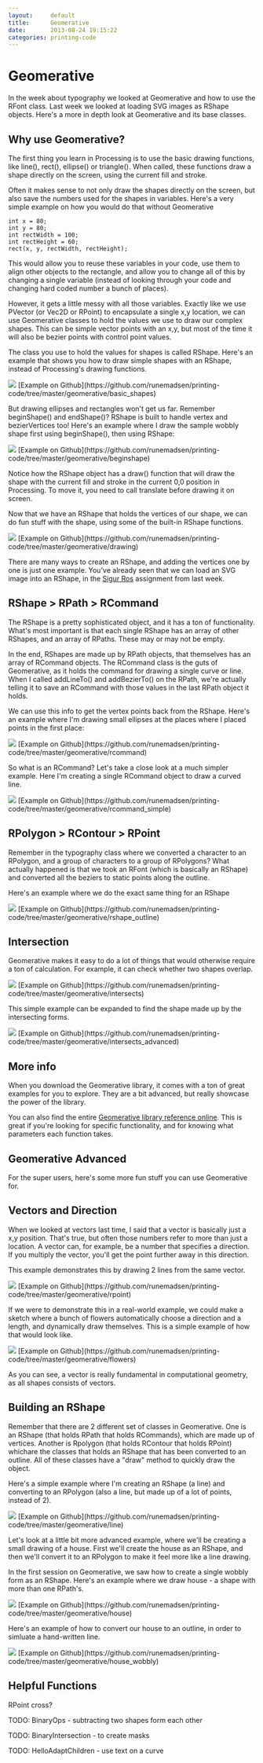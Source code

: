 ```yaml
---
layout:     default
title:      Geomerative
date:       2013-08-24 19:15:22
categories: printing-code
---
```



Geomerative
===========

In the week about typography we looked at Geomerative and how to use the RFont class. Last week we looked at loading SVG images as RShape objects. Here's a more in depth look at Geomerative and its base classes.

Why use Geomerative?
--------------------

The first thing you learn in Processing is to use the basic drawing functions, like line(), rect(), ellipse() or triangle(). When called, these functions draw a shape directly on the screen, using the current fill and stroke.

Often it makes sense to not only draw the shapes directly on the screen, but also save the numbers used for the shapes in variables. Here's a very simple example on how you would do that without Geomerative

	int x = 80;
	int y = 80;
	int rectWidth = 100;
	int rectHeight = 60;
	rect(x, y, rectWidth, rectHeight);

This would allow you to reuse these variables in your code, use them to align other objects to the rectangle, and allow you to change all of this by changing a single variable (instead of looking through your code and changing hard coded number a bunch of places).

However, it gets a little messy with all those variables. Exactly like we use PVector (or Vec2D or RPoint) to encapsulate a single x,y location, we can use Geomerative classes to hold the values we use to draw our complex shapes. This can be simple vector points with an x,y, but most of the time it will also be bezier points with control point values.

The class you use to hold the values for shapes is called RShape. Here's an example that shows you how to draw simple shapes with an RShape, instead of Processing's drawing functions.

<img src="{{ imageproxy_url }}/basic_shapes-874fef72577878f37c655748a36b6ecf.png"  />
[Example on Github](https://github.com/runemadsen/printing-code/tree/master/geomerative/basic_shapes)

But drawing ellipses and rectangles won't get us far. Remember beginShape() and endShape()? RShape is built to handle vertex and bezierVertices too! Here's an example where I draw the sample wobbly shape first using beginShape(), then using RShape: 

<img src="{{ imageproxy_url }}/beginshape-9edd2983295cc58f4157180fae7abb01.png"  />
[Example on Github](https://github.com/runemadsen/printing-code/tree/master/geomerative/beginshape)

Notice how the RShape object has a draw() function that will draw the shape with the current fill and stroke in the current 0,0 position in Processing. To move it, you need to call translate before drawing it on screen.

Now that we have an RShape that holds the vertices of our shape, we can do fun stuff with the shape, using some of the built-in RShape functions.

<img src="{{ imageproxy_url }}/drawing-ce0514ef53286ec6853f39ada3f1ac99.png"  />
[Example on Github](https://github.com/runemadsen/printing-code/tree/master/geomerative/drawing)

There are many ways to create an RShape, and adding the vertices one by one is just one example. You've already seen that we can load an SVG image into an RShape, in the [Sigur Ros](https://github.com/runemadsen/printing-code/tree/master/homework/sigur_ros) assignment from last week.


RShape > RPath > RCommand
-------------------------

The RShape is a pretty sophisticated object, and it has a ton of functionality. What's most important is that each single RShape has  an array of other RShapes, and an array of RPaths. These may or may not be empty.

In the end, RShapes are made up by RPath objects, that themselves has an array of RCommand objects. The RCommand class is the guts of Geomerative, as it holds the command for drawing a single curve or line. When I called addLineTo() and addBezierTo() on the RPath, we're actually telling it to save an RCommand with those values in the last RPath object it holds.

We can use this info to get the vertex points back from the RShape. Here's an example where I'm drawing small ellipses at the places where I placed points in the first place:

<img src="{{ imageproxy_url }}/rcommand-1d80e338ef1411ce1a1334cd687b8607.png"  />
[Example on Github](https://github.com/runemadsen/printing-code/tree/master/geomerative/rcommand)

So what is an RCommand? Let's take a close look at a much simpler example. Here I'm creating a single RCommand object to draw a curved line.

<img src="{{ imageproxy_url }}/rcommand_simple-189851aa6ff9e52d6f91ca022961ab72.png"  />
[Example on Github](https://github.com/runemadsen/printing-code/tree/master/geomerative/rcommand_simple)


RPolygon > RContour > RPoint
----------------------------

Remember in the typography class where we converted a character to an RPolygon, and a group of characters to a group of RPolygons? What actually happened is that we took an RFont (which is basically an RShape) and converted all the beziers to static points along the outline.

Here's an example where we do the exact same thing for an RShape 

<img src="{{ imageproxy_url }}/rshape_outline-8ead7c0cca9fd2d01a44f3b1c4f27557.png"  />
[Example on Github](https://github.com/runemadsen/printing-code/tree/master/geomerative/rshape_outline)


Intersection
------------

Geomerative makes it easy to do a lot of things that would otherwise require a ton of calculation. For example, it can check whether two shapes overlap.

<img src="{{ imageproxy_url }}/intersects-6728df050d27fe1d274e47ebfbdc6e16.jpg"  />
[Example on Github](https://github.com/runemadsen/printing-code/tree/master/geomerative/intersects)

This simple example can be expanded to find the shape made up by the intersecting forms.

<img src="{{ imageproxy_url }}/intersects_advanced-d02c93eb5d77ae1e01fe8f4753e04d06.jpg"  />
[Example on Github](https://github.com/runemadsen/printing-code/tree/master/geomerative/intersects_advanced)


More info
---------

When you download the Geomerative library, it comes with a ton of great examples for you to explore. They are a bit advanced, but really showcase the power of the library.

You can also find the entire [Geomerative library reference online](http://www.ricardmarxer.com/geomerative/documentation/index.html). This is great if you're looking for specific functionality, and for knowing what parameters each function takes.


Geomerative Advanced
--------------------

For the super users, here's some more fun stuff you can use Geomerative for.

Vectors and Direction
---------------------

When we looked at vectors last time, I said that a vector is basically just a x,y position. That's true, but often those numbers refer to more than just a location. A vector can, for example, be a number that specifies a direction. If you multiply the vector, you'll get the point further away in this direction. 

This example demonstrates this by drawing 2 lines from the same vector.

<img src="{{ imageproxy_url }}/rpoint-480e0531a6ba81528f674433939c0072.png"  />
[Example on Github](https://github.com/runemadsen/printing-code/tree/master/geomerative/rpoint)

If we were to demonstrate this in a real-world example, we could make a sketch where a bunch of flowers automatically choose a direction and a length, and dynamically draw themselves. This is a simple example of how that would look like.

<img src="{{ imageproxy_url }}/flowers-c04abd53ffcd4bf9c18ad3911ba94488.png"  />
[Example on Github](https://github.com/runemadsen/printing-code/tree/master/geomerative/flowers)

As you can see, a vector is really fundamental in computational geometry, as all shapes consists of vectors.


Building an RShape
-------------------

Remember that there are 2 different set of classes in Geomerative. One is an RShape (that holds RPath that holds RCommands), which are made up of vertices. Another is Rpolygon (that holds RContour that holds RPoint) whichare the classes that holds an RShape that has been converted to an outline. All of these classes have a "draw" method to quickly draw the object.

Here's a simple example where I'm creating an RShape (a line) and converting to an RPolygon (also a line, but made up of a lot of points, instead of 2).

<img src="{{ imageproxy_url }}/line-430b2139e37ab7dd1288816d65a8c337.png"  />
[Example on Github](https://github.com/runemadsen/printing-code/tree/master/geomerative/line)

Let's look at a little bit more advanced example, where we'll be creating a small drawing of a house. First we'll create the house as an RShape, and then we'll convert it to an RPolygon to make it feel more like a line drawing.

In the first session on Geomerative, we saw how to create a single wobbly form as an RShape. Here's an example where we draw house - a shape with more than one RPath's.

<img src="{{ imageproxy_url }}/house-05834998a26ebc423f7eb2da1785b390.png"  />
[Example on Github](https://github.com/runemadsen/printing-code/tree/master/geomerative/house)

Here's an example of how to convert our house to an outline, in order to simluate a hand-written line.

<img src="{{ imageproxy_url }}/house_wobbly-0574e59fbd39078ce4c4d657ed34d955.png"  />
[Example on Github](https://github.com/runemadsen/printing-code/tree/master/geomerative/house_wobbly)


Helpful Functions
-----------------

  RPoint cross?  

  TODO: BinaryOps - subtracting two shapes form each other

  TODO: BinaryIntersection - to create masks

  TODO: HelloAdaptChildren - use text on a curve